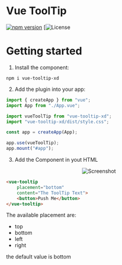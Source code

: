 <p align="center">
<h1>Vue ToolTip</h1>
</p>

[![npm version](https://img.shields.io/npm/v/vue-tooltip-xd?color=green)](https://www.npmjs.com/package/vue-tooltip-xd)
[![License](https://img.shields.io/npm/l/vue-tooltip-xd)

# Getting started

1. Install the component:

```
npm i vue-tooltip-xd
```

2. Add the plugin into your app:

```javascript
import { createApp } from "vue";
import App from "./App.vue";

import vueToolTip from "vue-tooltip-xd";
import "vue-tooltip-xd/dist/style.css";

const app = createApp(App);

app.use(vueToolTip);
app.mount("#app");
```

3. Add the Component in yout HTML

<p align="center">
<img src="https://github.com/christoph-xd/vue-tooltip-xd/blob/main/img/tooltip.png" alt="Screenshot"/>
</p>

```html
<vue-tooltip
    placement="bottom"
    content="The ToolTip Text">
    <button>Push Me</button>
</vue-tooltip>
```

The available placement are:

-   top
-   bottom
-   left
-   right

the default value is bottom
